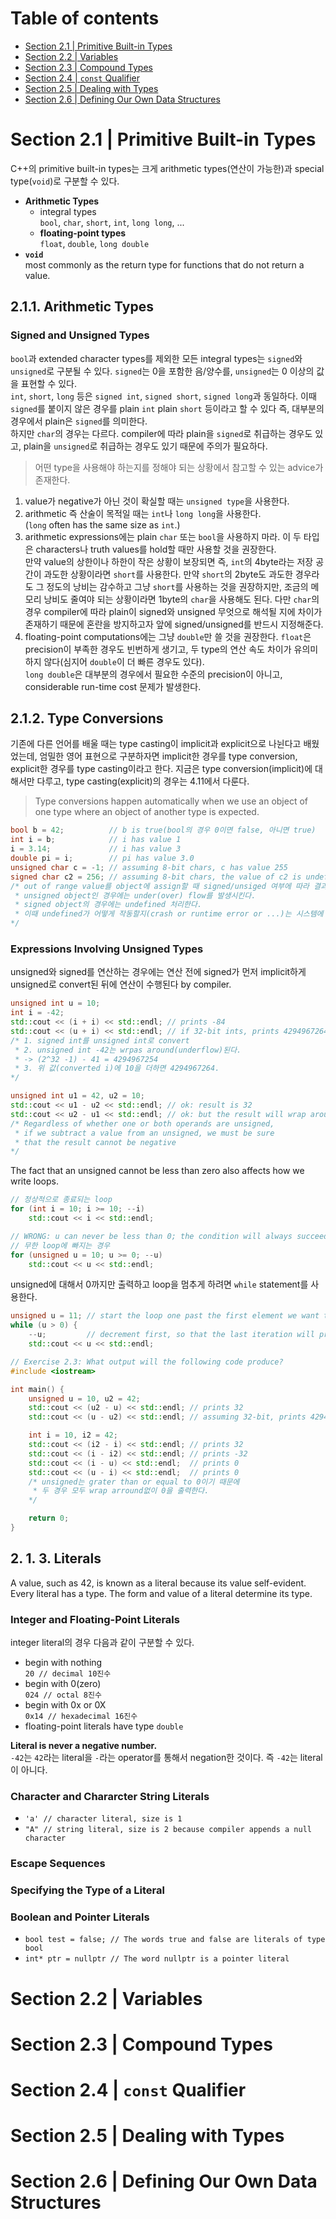 # Table of contents
* [Section 2.1 | Primitive Built-in Types](#section-21--primitive-built-in-types)
* [Section 2.2 | Variables](#section-22--variables)
* [Section 2.3 | Compound Types](#section-23--compound-types)
* [Section 2.4 | `const` Qualifier](#section-24--const-qualifier)
* [Section 2.5 | Dealing with Types](#section-25--dealing-with-types)
* [Section 2.6 | Defining Our Own Data Structures](#section-26--defining-our-own-data-structures)


# Section 2.1 | Primitive Built-in Types
C++의 primitive built-in types는 크게 arithmetic types(연산이 가능한)과 special type(`void`)로 구분할 수 있다.  

* __Arithmetic Types__
  - integral types  
    `bool`, `char`, `short`, `int`, `long long`, ...
  - __floating-point types__  
    `float`, `double`, `long double`
* __`void`__  
  most commonly as the return type for functions that do not return a value.

## 2.1.1. Arithmetic Types
### Signed and Unsigned Types
`bool`과 extended character types를 제외한 모든 integral types는 `signed`와 `unsigned`로 구분될 수 있다. `signed`는 0을 포함한 음/양수를, `unsigned`는 0 이상의 값을 표현할 수 있다.  
`int`, `short`, `long` 등은 `signed int`, `signed short`, `signed long`과 동일하다. 이때 `signed`를 붙이지 않은 경우를 plain `int` plain `short` 등이라고 할 수 있다 즉, 대부분의 경우에서 plain은 `signed`를 의미한다.  
하지만 `char`의 경우는 다르다. compiler에 따라 plain을 `signed`로 취급하는 경우도 있고, plain을 `unsigned`로 취급하는 경우도 있기 때문에 주의가 필요하다.  

> 어떤 type을 사용해야 하는지를 정해야 되는 상황에서 참고할 수 있는 advice가 존재한다.  
1. value가 negative가 아닌 것이 확실할 때는 `unsigned type`을 사용한다.
2. arithmetic 즉 산술이 목적일 때는 `int`나 `long long`을 사용한다.  
   (`long` often has the same size as `int`.)
3. arithmetic expressions에는 plain `char` 또는 `bool`을 사용하지 마라. 이 두 타입은 characters나 truth values를 hold할 때만 사용할 것을 권장한다.  
   만약 value의 상한이나 하한이 작은 상황이 보장되면 즉, `int`의 4byte라는 저장 공간이 과도한 상황이라면 `short`를 사용한다.
   만약 `short`의 2byte도 과도한 경우라도 그 정도의 낭비는 감수하고 그냥 `short`를 사용하는 것을 권장하지만, 조금의 메모리 낭비도 줄여야 되는 상황이라면 1byte의 `char`을 사용해도 된다. 다만 `char`의 경우 compiler에 따라 plain이 signed와 unsigned 무엇으로 해석될 지에 차이가 존재하기 때문에 혼란을 방지하고자 앞에 signed/unsigned를 반드시 지정해준다.
4. floating-point computations에는 그냥 `double`만 쓸 것을 권장한다. `float`은 precision이 부족한 경우도 빈번하게 생기고, 두 type의 연산 속도 차이가 유의미하지 않다(심지어 `double`이 더 빠른 경우도 있다).  
   `long double`은 대부분의 경우에서 필요한 수준의 precision이 아니고, considerable run-time cost 문제가 발생한다.


## 2.1.2. Type Conversions
기존에 다른 언어를 배울 때는 type casting이 implicit과 explicit으로 나뉜다고 배웠었는데, 엄밀한 영어 표현으로 구분하자면 implicit한 경우를 type conversion, explicit한 경우를 type casting이라고 한다. 지금은 type conversion(implicit)에 대해서만 다루고, type casting(explicit)의 경우는 4.11에서 다룬다.  
> Type conversions happen automatically when we use an object of one type where an object of another type is expected.

```cpp
bool b = 42;          // b is true(bool의 경우 0이면 false, 아니면 true)
int i = b;            // i has value 1
i = 3.14;             // i has value 3
double pi = i;        // pi has value 3.0
unsigned char c = -1; // assuming 8-bit chars, c has value 255
signed char c2 = 256; // assuming 8-bit chars, the value of c2 is undefined
/* out of range value를 object에 assign할 때 signed/unsiged 여부에 따라 결과가 다르다.
 * unsigned object인 경우에는 under(over) flow를 발생시킨다.
 * signed object의 경우에는 undefined 처리한다.
 * 이때 undefined가 어떻게 작동할지(crash or runtime error or ...)는 시스템에 따라 다르다.
*/
```

### Expressions Involving Unsigned Types
unsigned와 signed를 연산하는 경우에는 연산 전에 signed가 먼저 implicit하게 unsigned로 convert된 뒤에 연산이 수행된다 by compiler.  
```cpp
unsigned int u = 10;
int i = -42;
std::cout << (i + i) << std::endl; // prints -84
std::cout << (u + i) << std::endl; // if 32-bit ints, prints 4294967264
/* 1. signed int를 unsigned int로 convert
 * 2. unsigned int -42는 wrpas around(underflow)된다.
 * -> (2^32 -1) - 41 = 4294967254
 * 3. 위 값(converted i)에 10을 더하면 4294967264.
*/
```

```cpp
unsigned int u1 = 42, u2 = 10;
std::cout << u1 - u2 << std::endl; // ok: result is 32
std::cout << u2 - u1 << std::endl; // ok: but the result will wrap around
/* Regardless of whether one or both operands are unsigned,
 * if we subtract a value from an unsigned, we must be sure
 * that the result cannot be negative
*/
```

The fact that an unsigned cannot be less than zero also affects how we write loops.  
```cpp
// 정상적으로 종료되는 loop
for (int i = 10; i >= 10; --i)
    std::cout << i << std::endl;

// WRONG: u can never be less than 0; the condition will always succeed
// 무한 loop에 빠지는 경우
for (unsigned u = 10; u >= 0; --u)
    std::cout << u << std::endl;
```

unsigned에 대해서 0까지만 출력하고 loop을 멈추게 하려면 `while` statement를 사용한다.  
```cpp
unsigned u = 11; // start the loop one past the first element we want to print
while (u > 0) {
    --u;         // decrement first, so that the last iteration will print 0
    std::cout << u << std::endl;
```

```cpp
// Exercise 2.3: What output will the following code produce?
#include <iostream>

int main() {
    unsigned u = 10, u2 = 42;
    std::cout << (u2 - u) << std::endl; // prints 32
    std::cout << (u - u2) << std::endl; // assuming 32-bit, prints 4294967264

    int i = 10, i2 = 42;
    std::cout << (i2 - i) << std::endl; // prints 32
    std::cout << (i - i2) << std::endl; // prints -32
    std::cout << (i - u) << std::endl;  // prints 0
    std::cout << (u - i) << std::endl;  // prints 0
    /* unsigned는 grater than or equal to 0이기 때문에
     * 두 경우 모두 wrap arround없이 0을 출력한다.
    */

    return 0;
}
```

## 2. 1. 3. Literals
A value, such as 42, is known as a literal because its value self-evident. Every literal has a type. The form and value of a literal determine its type.  

### Integer and Floating-Point Literals
integer literal의 경우 다음과 같이 구분할 수 있다.  
* begin with nothing  
  `20 // decimal 10진수`
* begin with 0(zero)  
  `024 // octal 8진수`
* begin with 0x or 0X  
  `0x14 // hexadecimal 16진수`
* floating-point literals have type `double`

**Literal is never a negative number.**  
`-42`는 `42`라는 literal을 `-`라는 operator를 통해서 negation한 것이다. 즉 `-42`는 literal이 아니다.

### Character and Chararcter String Literals
* `'a' // character literal, size is 1`
* `"A" // string literal, size is 2 because compiler appends a null character`

### Escape Sequences
### Specifying the Type of a Literal
### Boolean and Pointer Literals
* `bool test = false; // The words true and false are literals of type bool`
* `int* ptr = nullptr // The word nullptr is a pointer literal`


# Section 2.2 | Variables
# Section 2.3 | Compound Types
# Section 2.4 | `const` Qualifier
# Section 2.5 | Dealing with Types
# Section 2.6 | Defining Our Own Data Structures

